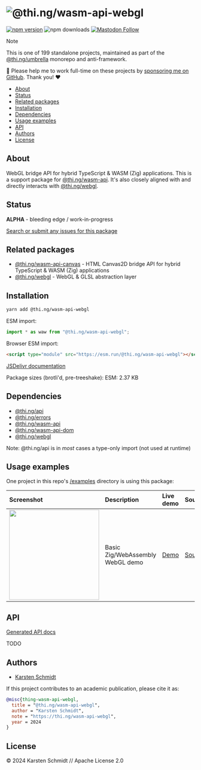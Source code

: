 <!-- This file is generated - DO NOT EDIT! -->
<!-- Please see: https://github.com/thi-ng/umbrella/blob/develop/CONTRIBUTING.md#changes-to-readme-files -->
# ![@thi.ng/wasm-api-webgl](https://media.thi.ng/umbrella/banners-20230807/thing-wasm-api-webgl.svg?eedcda58)

[![npm version](https://img.shields.io/npm/v/@thi.ng/wasm-api-webgl.svg)](https://www.npmjs.com/package/@thi.ng/wasm-api-webgl)
![npm downloads](https://img.shields.io/npm/dm/@thi.ng/wasm-api-webgl.svg)
[![Mastodon Follow](https://img.shields.io/mastodon/follow/109331703950160316?domain=https%3A%2F%2Fmastodon.thi.ng&style=social)](https://mastodon.thi.ng/@toxi)

> [!NOTE]
> This is one of 199 standalone projects, maintained as part
> of the [@thi.ng/umbrella](https://github.com/thi-ng/umbrella/) monorepo
> and anti-framework.
>
> 🚀 Please help me to work full-time on these projects by [sponsoring me on
> GitHub](https://github.com/sponsors/postspectacular). Thank you! ❤️

- [About](#about)
- [Status](#status)
- [Related packages](#related-packages)
- [Installation](#installation)
- [Dependencies](#dependencies)
- [Usage examples](#usage-examples)
- [API](#api)
- [Authors](#authors)
- [License](#license)

## About

WebGL bridge API for hybrid TypeScript & WASM (Zig) applications. This is a support package for [@thi.ng/wasm-api](https://github.com/thi-ng/umbrella/tree/develop/packages/wasm-api). It's also closely aligned with and directly interacts with
[@thi.ng/webgl](https://github.com/thi-ng/umbrella/tree/develop/packages/webgl).

## Status

**ALPHA** - bleeding edge / work-in-progress

[Search or submit any issues for this package](https://github.com/thi-ng/umbrella/issues?q=%5Bwasm-api-webgl%5D+in%3Atitle)

## Related packages

- [@thi.ng/wasm-api-canvas](https://github.com/thi-ng/umbrella/tree/develop/packages/wasm-api-canvas) - HTML Canvas2D bridge API for hybrid TypeScript & WASM (Zig) applications
- [@thi.ng/webgl](https://github.com/thi-ng/umbrella/tree/develop/packages/webgl) - WebGL & GLSL abstraction layer

## Installation

```bash
yarn add @thi.ng/wasm-api-webgl
```

ESM import:

```ts
import * as waw from "@thi.ng/wasm-api-webgl";
```

Browser ESM import:

```html
<script type="module" src="https://esm.run/@thi.ng/wasm-api-webgl"></script>
```

[JSDelivr documentation](https://www.jsdelivr.com/)

Package sizes (brotli'd, pre-treeshake): ESM: 2.37 KB

## Dependencies

- [@thi.ng/api](https://github.com/thi-ng/umbrella/tree/develop/packages/api)
- [@thi.ng/errors](https://github.com/thi-ng/umbrella/tree/develop/packages/errors)
- [@thi.ng/wasm-api](https://github.com/thi-ng/umbrella/tree/develop/packages/wasm-api)
- [@thi.ng/wasm-api-dom](https://github.com/thi-ng/umbrella/tree/develop/packages/wasm-api-dom)
- [@thi.ng/webgl](https://github.com/thi-ng/umbrella/tree/develop/packages/webgl)

Note: @thi.ng/api is in _most_ cases a type-only import (not used at runtime)

## Usage examples

One project in this repo's
[/examples](https://github.com/thi-ng/umbrella/tree/develop/examples)
directory is using this package:

| Screenshot                                                                                                        | Description                      | Live demo                                       | Source                                                                       |
|:------------------------------------------------------------------------------------------------------------------|:---------------------------------|:------------------------------------------------|:-----------------------------------------------------------------------------|
| <img src="https://raw.githubusercontent.com/thi-ng/umbrella/develop/assets/examples/zig-webgl.avif" width="240"/> | Basic Zig/WebAssembly WebGL demo | [Demo](https://demo.thi.ng/umbrella/zig-webgl/) | [Source](https://github.com/thi-ng/umbrella/tree/develop/examples/zig-webgl) |

## API

[Generated API docs](https://docs.thi.ng/umbrella/wasm-api-webgl/)

TODO

## Authors

- [Karsten Schmidt](https://thi.ng)

If this project contributes to an academic publication, please cite it as:

```bibtex
@misc{thing-wasm-api-webgl,
  title = "@thi.ng/wasm-api-webgl",
  author = "Karsten Schmidt",
  note = "https://thi.ng/wasm-api-webgl",
  year = 2024
}
```

## License

&copy; 2024 Karsten Schmidt // Apache License 2.0
